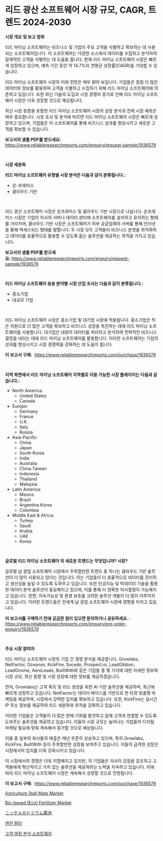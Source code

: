 <p><h1>리드 광산 소프트웨어 시장 규모, CAGR, 트렌드 2024-2030</h1></p><p><strong>시장 개요 및 보고 범위</strong></p>
<p><p>리드 마이닝 소프트웨어는 비즈니스 및 기업이 주요 고객을 식별하고 확보하는 데 사용되는 소프트웨어입니다. 이 소프트웨어는 다양한 소스에서 데이터를 수집하고 분석하여 잠재적인 고객을 식별하는 데 도움을 줍니다. 현재 리드 마이닝 소프트웨어 시장은 빠르게 성장하고 있으며, 예측 기간 동안 약 14.7%의 연평균 성장률(CAGR)을 기대할 수 있습니다.</p><p>리드 마이닝 소프트웨어 시장의 미래 전망은 매우 밝아 보입니다. 기업들은 점점 더 많은 데이터와 정보를 활용하여 고객을 식별하고 수집하기 위해 리드 마이닝 소프트웨어에 의존하고 있습니다. 또한 최신 기술의 도입과 시장 경쟁의 증가로 인해 리드 마이닝 소프트웨어 시장은 더욱 성장할 것으로 예상됩니다.</p><p>최신 시장 동향을 포함한 리드 마이닝 소프트웨어 시장의 성장 분석과 전체 시장 예측은 매우 중요합니다. 시장 조사 및 분석에 따르면 리드 마이닝 소프트웨어 시장은 빠르게 성장하고 있으며, 기업들은 이 소프트웨어를 통해 비즈니스 성과를 향상시키고 새로운 고객을 확보할 수 있습니다.</p></p>
<p><strong>보고서의 샘플 PDF를 받으세요:</strong> <a href="https://www.reliableresearchreports.com/enquiry/request-sample/1936579">https://www.reliableresearchreports.com/enquiry/request-sample/1936579</a></p>
<p>&nbsp;</p>
<p><strong>시장 세분화</strong></p>
<p><strong>리드 마이닝 소프트웨어 유형별 시장 분석은 다음과 같이 분류됩니다.:</strong></p>
<p><ul><li>온-프레미스</li><li>클라우드 기반</li></ul></p>
<p>&nbsp;</p>
<p><p>리드 광산 소프트웨어 시장은 온프레미스 및 클라우드 기반 시장으로 나뉩니다. 온프레미스 시장은 기업이 자사의 서버나 데이터 센터에 소프트웨어를 설치하고 유지하는 형태를 가리키며, 클라우드 기반 시장은 소프트웨어가 외부 공급업체의 서버를 통해 인터넷을 통해 액세스되는 형태를 말합니다. 두 시장 모두 고객들이 비즈니스 운영을 최적화하고 데이터를 효율적으로 활용할 수 있도록 돕는 솔루션을 제공하는 목적을 가지고 있습니다.</p></p>
<p><strong>보고서의 샘플 PDF를 받으세요:</strong>&nbsp;<a href="https://www.reliableresearchreports.com/enquiry/request-sample/1936579">https://www.reliableresearchreports.com/enquiry/request-sample/1936579</a></p>
<p>&nbsp;</p>
<p><strong> 리드 마이닝 소프트웨어 응용 분야별 시장 산업 조사는 다음과 같이 분류됩니다.:</strong></p>
<p><ul><li>중소기업</li><li>대규모 기업</li></ul></p>
<p>&nbsp;</p>
<p><p>리드 마이닝 소프트웨어 시장은 중소기업 및 대기업 시장에 적용됩니다. 중소기업은 적은 자원으로 더 많은 고객을 확보하고 비즈니스 성장을 촉진하는 데에 리드 마이닝 소프트웨어를 사용합니다. 대기업은 대량의 데이터를 처리하고 분석하여 전략적인 비즈니스 결정을 내리는 데에 리드 마이닝 소프트웨어를 활용합니다. 이러한 소프트웨어는 기업의 성과를 향상시키고 시장 경쟁력을 강화하는 데 도움이 됩니다.</p></p>
<p><strong>이 보고서 구매:</strong>&nbsp; <a href="https://www.reliableresearchreports.com/purchase/1936579">https://www.reliableresearchreports.com/purchase/1936579</a></p>
<p>&nbsp;</p>
<p><strong>지역 측면에서 리드 마이닝 소프트웨어 지역별로 이용 가능한 시장 플레이어는 다음과 같습니다.:</strong></p>
<p><ul>
    <li>
        North America:
        <ul>
            <li>United States</li>
            <li>Canada</li>
        </ul>
    </li>
    <li>
        Europe:
        <ul>
            <li>Germany</li>
            <li>France</li>
            <li>U.K.</li>
            <li>Italy</li>
            <li>Russia</li>
        </ul>
    </li>
    <li>
        Asia-Pacific:
        <ul>
            <li>China</li>
            <li>Japan</li>
            <li>South Korea</li>
            <li>India</li>
            <li>Australia</li>
            <li>China Taiwan</li>
            <li>Indonesia</li>
            <li>Thailand</li>
            <li>Malaysia</li>
        </ul>
    </li>
    <li>
        Latin America:
        <ul>
            <li>Mexico</li>
            <li>Brazil</li>
            <li>Argentina Korea</li>
            <li>Colombia</li>
        </ul>
    </li>
    <li>
        Middle East & Africa:
        <ul>
            <li>Turkey</li>
            <li>Saudi</li>
            <li>Arabia</li>
            <li>UAE</li>
            <li>Korea</li>
        </ul>
    </li>
    </ul></p>
<p>&nbsp;</p>
<p><strong>글로벌 리드 마이닝 소프트웨어 의 새로운 트렌드는 무엇입니까? 시장?</strong></p>
<p><p>글로벌 납 광업 소프트웨어 시장에서 주목할만한 트렌드 중 하나는 클라우드 기반 솔루션이 더 많이 사용되고 있다는 것입니다. 이는 기업들이 더 효율적으로 데이터를 관리하고 생산성을 높일 수 있도록 도와주고 있습니다. 또한 인공지능 및 빅데이터 기술을 활용한 데이터 분석 솔루션이 중요해지고 있으며, 이를 통해 더 정확한 의사결정이 가능해지고 있습니다. 한편, 지속가능성 및 환경 보호를 고려한 솔루션 개발이 더 많이 이루어지고 있습니다. 이러한 트렌드들은 전세계 납 광업 소프트웨어 시장에 영향을 미치고 있습니다.</p></p>
<p><strong>이 보고서를 구매하기 전에 궁금한 점이 있으면 문의하거나 공유하세요.</strong>- <a href="https://www.reliableresearchreports.com/enquiry/pre-order-enquiry/1936579">https://www.reliableresearchreports.com/enquiry/pre-order-enquiry/1936579</a></p>
<p>&nbsp;</p>
<p><strong>주요 시장 참여자</strong></p>
<p><p>리드 마이닝 소프트웨어 시장의 기업 간 경쟁 분석을 제공합니다. Growlabs, NetFactor, Oceanos, KickFire, Socedo, Prospect.oi, LeadGibbon, LeadGnome, AeroLeads, BuiltWith와 같은 기업들 중 몇 가지에 대한 자세한 정보와 시장 규모, 최신 동향 및 시장 성장에 대한 정보를 제공하겠습니다.</p><p>먼저, Growlabs는 고객 획득 및 리드 생성을 위한 AI 기반 솔루션을 제공하며, 최근에 빠르게 성장하고 있습니다. NetFactor는 데이터 베이스를 기반으로 한 타겟 맞춤형 마케팅을 제공하며, 시장에서 강력한 입지를 확보하고 있습니다. 또한, KickFire는 실시간 IP 주소 정보를 제공하여 리드 세분화와 추적을 강화하고 있습니다.</p><p>이러한 기업들은 고객들이 더 많은 판매 기회를 발견하고 잠재 고객과 연결할 수 있도록 도와주는 솔루션을 제공하고 있습니다. 이들의 시장 규모는 늘어나는 기업들의 디지털 마케팅 필요에 맞춰 계속해서 증가할 것으로 예상됩니다.</p><p>이들 중 일부의 회사들의 매출은 매년 꾸준히 상승하고 있으며, 특히 Growlabs, KickFire, BuiltWith 등이 주목할만한 성장을 보여주고 있습니다. 이들의 급격한 성장은 시장에서의 입지를 더욱 강화시키고 있습니다.</p><p>이 시장에서의 경쟁은 더욱 치열해지고 있지만, 각 기업들은 자사의 강점을 강조하고 고객들에게 혁신적이고 가치 있는 솔루션을 제공하려는 노력을 지속하고 있습니다. 이에 따라 리드 마이닝 소프트웨어 시장은 계속해서 성장할 것으로 전망됩니다.</p></p>
<p><strong>이 보고서 구매:</strong>&nbsp;&nbsp;<a href="https://www.reliableresearchreports.com/purchase/1936579">https://www.reliableresearchreports.com/purchase/1936579</a></p>
<p><p><a href="https://issuu.com/reportprime-2/docs/agriculture-stall-mats-market-size-2030.pptx">Agriculture Stall Mats Market</a></p><p><a href="https://issuu.com/reportprime-2/docs/bio-based-eco-fertilizer-market-size-2030.pptx">Bio-based (Eco) Fertilizer Market</a></p><p><a href="https://github.com/nemesis2824/Market-Research-Report-List-1/blob/main/78620748860.md">ニッケルカドミウム電池</a></p><p><a href="https://medium.com/@joshuapierce88/%EC%97%94%EC%A7%84-%ED%95%84%ED%84%B0-%EC%8B%9C%EC%9E%A5-%EB%8F%99%ED%96%A5-%EB%B0%8F-%EC%8B%9C%EC%9E%A5-%EB%B6%84%EC%84%9D%EC%9D%80-2024%EB%85%84%EB%B6%80%ED%84%B0-2031%EB%85%84%EA%B9%8C%EC%A7%80-%EC%98%88%EC%B8%A1%EB%90%A9%EB%8B%88%EB%8B%A4-1e8546a6e087?postPublishedType=initial">엔진 필터</a></p><p><a href="https://github.com/vs2869dizt0/Market-Research-Report-List-1/blob/main/80442318144.md">고객 여정 분석 소프트웨어</a></p></p>
